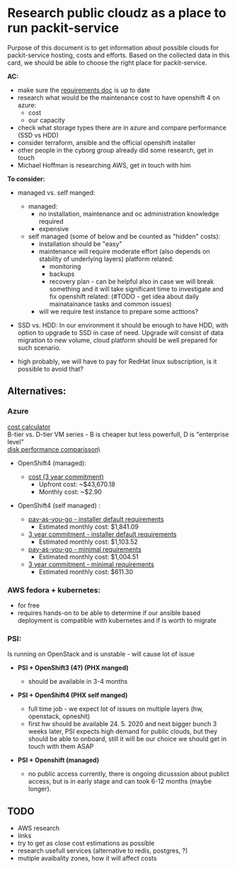 # Research public cloudz as a place to run packit-service  
  
Purpose of this document is to get information about possible clouds for packit-service hosting, costs and efforts. Based on the collected data in this card, we should be able to choose the right place for packit-service. 
  
**AC:**
- make sure the [requirements doc](https://docs.google.com/document/d/1McQCjokq9tgywZ8-ydMX_U7ymYxne5O_jyi4yRlnTqM/edit) is up to date  
- research what would be the maintenance cost to have openshift 4 on azure:  
  - cost  
  - our capacity  
- check what storage types there are in azure and compare performance (SSD vs HDD)  
- consider terraform, ansible and the official openshift installer  
- other people in the cyborg group already did some research, get in touch  
- Michael Hoffman is researching AWS, get in touch with him  
  
**To consider:**
* managed vs. self manged:
  * managed: 
	* no installation, maintenance and oc administration knowledge required
	* expensive
  * self managed (some of below and be counted as "hidden" costs):
	* installation should be "easy"
	* maintenance will require moderate effort (also depends on stability of underlying layers)
		platform related:
		* monitoring
		* backups
		* recovery plan - can be helpful also in case we will break something and it will take significant time to investigate and fix
		openshift related:
		(#TODO - get idea about daily mainatainance tasks and common issues)
	* will we require test instance to prepare some acttions?

* SSD vs. HDD: In our environment it should be enough to have HDD, with option to upgrade to SSD in case of need. Upgrade will consist of data migration to new volume, cloud platform should be well prepared for such scenario.

* high probably, we will have to pay for RedHat linux subscription, is it possible to avoid that?
  
## Alternatives:
  
### Azure
[cost calculator](https://azure.microsoft.com/en-us/pricing/calculator/)\
B-tier vs. D-tier VM series - B is cheaper but less powerfull, D is "enterprise level"\
[disk performance comparisson](https://docs.microsoft.com/en-us/azure/virtual-machines/windows/disks-types)\

* OpenShift4 (managed):
	* [cost (3 year commitment)](https://azure.com/e/59ac45f6d41b4e3eba11846817fcd11e)
		* Upfront cost: ~$43,670.18
		* Monthly cost: ~$2.90

* OpenShift4 (self managed) :
	*  [pay-as-you-go - installer default requirements](https://azure.com/e/2168c57a7dd144e0ab7d5e4f40c794ba)
		* Estimated monthly cost: $1,841.09
	*  [3 year commitment - installer default requirements](https://azure.com/e/19bb77f22082408fa73bfbeb85f1a1f2)
		* Estimated monthly cost: $1,103.52
	*  [pay-as-you-go - minimal requirements](https://azure.com/e/0172ab3e35bf4fbeaf68bc59d3542773)
		* Estimated monthly cost: $1,004.51
	*  [3 year commitment - minimal requirements](https://azure.com/e/8baba032d43d4433977298c04974d33c)
		* Estimated monthly cost: $611.30

  
### AWS fedora + kubernetes:
* for free
* requires hands-on to be able to determine if our ansible based deployment is compatible with kubernetes and if is worth to migrate 
	
### PSI:
Is running on OpenStack and is unstable - will cause lot of issue

* **PSI + OpenShift3 (4?) (PHX manged)** 
  * should be available in 3-4 months

* **PSI + OpenShift4 (PHX self manged)**
  * full time job - we expect lot of issues on multiple layers (hw, openstack, opneshit)
  * first hw should be available 24. 5. 2020 and next bigger bunch 3 weeks later, PSI expects high demand for public clouds, but they should be able to onboard, still it will be our choice we should get in touch with them ASAP
  
* **PSI + Openshift (managed)**
  * no public access currently, there is ongoing dicusssion about publict access, but is in early stage and can took 6-12 months (maybe longer).  


## TODO
* AWS research
* links
* try to get as close cost estimations as possible
* research usefull services (alternative to redis, postgres, ?)
* mutiple avaibality zones, how it will affect costs
